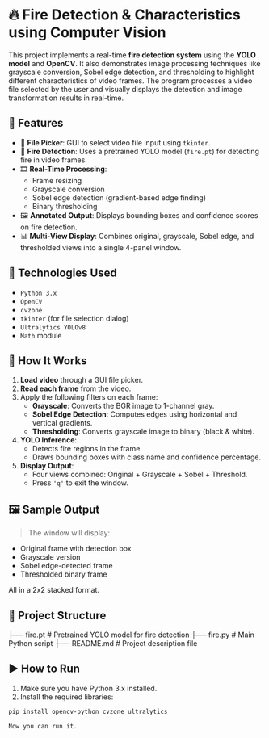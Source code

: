 # 🔥 Fire Detection & Characteristics using Computer Vision

This project implements a real-time **fire detection system** using the **YOLO model** and **OpenCV**. It also demonstrates image processing techniques like grayscale conversion, Sobel edge detection, and thresholding to highlight different characteristics of video frames. The program processes a video file selected by the user and visually displays the detection and image transformation results in real-time.

## 📌 Features

- 📁 **File Picker**: GUI to select video file input using `tkinter`.
- 🧠 **Fire Detection**: Uses a pretrained YOLO model (`fire.pt`) for detecting fire in video frames.
- 🎞️ **Real-Time Processing**:
  - Frame resizing
  - Grayscale conversion
  - Sobel edge detection (gradient-based edge finding)
  - Binary thresholding
- 🖼️ **Annotated Output**: Displays bounding boxes and confidence scores on fire detection.
- 📊 **Multi-View Display**: Combines original, grayscale, Sobel edge, and thresholded views into a single 4-panel window.

## 🧰 Technologies Used

- `Python 3.x`
- `OpenCV`
- `cvzone`
- `tkinter` (for file selection dialog)
- `Ultralytics YOLOv8`
- `Math` module

## 🧠 How It Works

1. **Load video** through a GUI file picker.
2. **Read each frame** from the video.
3. Apply the following filters on each frame:
   - **Grayscale**: Converts the BGR image to 1-channel gray.
   - **Sobel Edge Detection**: Computes edges using horizontal and vertical gradients.
   - **Thresholding**: Converts grayscale image to binary (black & white).
4. **YOLO Inference**:
   - Detects fire regions in the frame.
   - Draws bounding boxes with class name and confidence percentage.
5. **Display Output**:
   - Four views combined: Original + Grayscale + Sobel + Threshold.
   - Press `'q'` to exit the window.

## 🖼️ Sample Output

> The window will display:
- Original frame with detection box
- Grayscale version
- Sobel edge-detected frame
- Thresholded binary frame

All in a 2x2 stacked format.

## 📁 Project Structure
├── fire.pt # Pretrained YOLO model for fire detection
├── fire.py # Main Python script
├── README.md # Project description file


## ▶️ How to Run

1. Make sure you have Python 3.x installed.
2. Install the required libraries:

```bash
pip install opencv-python cvzone ultralytics

Now you can run it.
